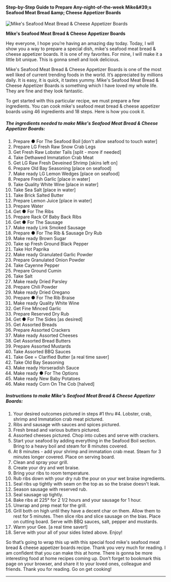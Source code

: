             

#### Step-by-Step Guide to Prepare Any-night-of-the-week Mike&amp;#39;s Seafood Meat Bread &amp;amp; Cheese Appetizer Boards

![Mike's Seafood Meat Bread &amp; Cheese Appetizer Boards](https://img-global.cpcdn.com/recipes/958a9472d923bf5b/751x532cq70/mikes-seafood-meat-bread-cheese-appetizer-boards-recipe-main-photo.jpg)

**Mike's Seafood Meat Bread &amp; Cheese Appetizer Boards**

Hey everyone, I hope you’re having an amazing day today. Today, I will show you a way to prepare a special dish, mike's seafood meat bread & cheese appetizer boards. It is one of my favorites. For mine, I will make it a little bit unique. This is gonna smell and look delicious.

Mike's Seafood Meat Bread & Cheese Appetizer Boards is one of the most well liked of current trending foods in the world. It’s appreciated by millions daily. It is easy, it is quick, it tastes yummy. Mike's Seafood Meat Bread & Cheese Appetizer Boards is something which I have loved my whole life. They are fine and they look fantastic.

To get started with this particular recipe, we must prepare a few ingredients. You can cook mike's seafood meat bread & cheese appetizer boards using 46 ingredients and 18 steps. Here is how you cook it.

##### The ingredients needed to make Mike's Seafood Meat Bread & Cheese Appetizer Boards:

1.  Prepare ● For The Seafood Boil \[don't allow seafood to touch water\]
2.  Prepare LG Fresh Raw Snow Crab Legs
3.  Get Fresh Raw Lobster Tails \[split - more if needed\]
4.  Take Dethawed Immatation Crab Meat
5.  Get LG Raw Fresh Deveined Shrimp \[skins left on\]
6.  Prepare Old Bay Seasoning \[place on seafood\]
7.  Make ready LG Lemon Wedges \[place on seafood\]
8.  Prepare Fresh Garlic \[place in water\]
9.  Take Quality White Wine \[place in water\]
10.  Take Sea Salt \[place in water\]
11.  Take Brick Salted Butter
12.  Prepare Lemon Juice \[place in water\]
13.  Prepare Water
14.  Get ● For The Ribs
15.  Prepare Rack Of Baby Back Ribs
16.  Get ● For The Sausage
17.  Make ready Link Smoked Sausage
18.  Prepare ● For The Rib & Sausage Dry Rub
19.  Make ready Brown Sugar
20.  Take sp Fresh Ground Black Pepper
21.  Take Hot Paprika
22.  Make ready Granulated Garlic Powder
23.  Prepare Granulated Onion Powder
24.  Take Cayenne Pepper
25.  Prepare Ground Cumin
26.  Take Salt
27.  Make ready Dried Parsley
28.  Prepare Chili Powder
29.  Make ready Dried Oregano
30.  Prepare ● For The Rib Braise
31.  Make ready Quality White Wine
32.  Get Fine Minced Garlic
33.  Prepare Reserved Dry Rub
34.  Get ● For The Sides \[as desired\]
35.  Get Assorted Breads
36.  Prepare Assorted Crackers
37.  Make ready Assorted Cheeses
38.  Get Assorted Bread Butters
39.  Prepare Assorted Mustards
40.  Take Assorted BBQ Sauces
41.  Take Gee = Clarified Butter \[a real time saver\]
42.  Take Old Bay Seasoning
43.  Make ready Horseradish Sauce
44.  Make ready ● For The Options
45.  Make ready New Baby Potatoes
46.  Make ready Corn On The Cob \[halved\]

##### Instructions to make Mike's Seafood Meat Bread & Cheese Appetizer Boards:

1.  Your desired outcomes pictured in steps #1 thru #4. Lobster, crab, shrimp and Immatation crab meat pictured.
2.  Ribs and sausage with sauces and spices pictured.
3.  Fresh bread and various butters pictured.
4.  Assorted cheeses pictured. Chop into cubes and serve with crackers.
5.  Start your seafood by adding everything in the Seafood Boil section. Bring to a heavy boil and steam for 8 minutes covered.
6.  At 8 minutes - add your shrimp and immatation crab meat. Steam for 3 minutes longer covered. Place on serving board.
7.  Clean and spray your grill.
8.  Create your dry and wet braise.
9.  Bring your ribs to room temperature.
10.  Rub ribs down with your dry rub the pour on your wet braise ingredients.
11.  Seal ribs up tightly with seam on the top as so the braise doesn't leak.
12.  Season sausage with reserved rub.
13.  Seal sausage up tightly.
14.  Bake ribs at 225° for 2 1/2 hours and your sausage for 1 hour.
15.  Unwrap and prep meat for the grill.
16.  Grill both on high until they have a decent char on them. Allow them to rest for 5 minutes. Then slice ribs and slice sausage on the bias. Place on cutting board. Serve with BBQ sauces, salt, pepper and mustards.
17.  Warm your Gee. \[a real time saver!\]
18.  Serve with your all of your sides listed above. Enjoy!

So that’s going to wrap this up with this special food mike's seafood meat bread & cheese appetizer boards recipe. Thank you very much for reading. I am confident that you can make this at home. There is gonna be more interesting food at home recipes coming up. Don’t forget to bookmark this page on your browser, and share it to your loved ones, colleague and friends. Thank you for reading. Go on get cooking!

* * *
